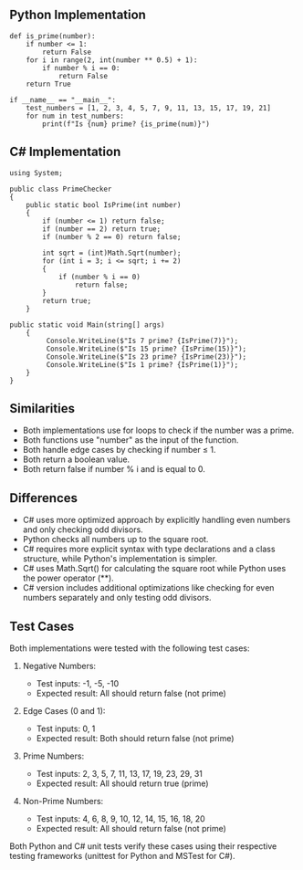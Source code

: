 ## Python Implementation
```
def is_prime(number):
    if number <= 1:
        return False
    for i in range(2, int(number ** 0.5) + 1):
        if number % i == 0:
            return False
    return True

if __name__ == "__main__":
    test_numbers = [1, 2, 3, 4, 5, 7, 9, 11, 13, 15, 17, 19, 21]
    for num in test_numbers:
        print(f"Is {num} prime? {is_prime(num)}")
```
## C# Implementation
```
using System;

public class PrimeChecker
{
    public static bool IsPrime(int number)
    {
        if (number <= 1) return false;
        if (number == 2) return true;
        if (number % 2 == 0) return false;

        int sqrt = (int)Math.Sqrt(number);
        for (int i = 3; i <= sqrt; i += 2)
        {
            if (number % i == 0)
                return false;
        }
        return true;
    }

public static void Main(string[] args)
    {
         Console.WriteLine($"Is 7 prime? {IsPrime(7)}");
         Console.WriteLine($"Is 15 prime? {IsPrime(15)}");
         Console.WriteLine($"Is 23 prime? {IsPrime(23)}");
         Console.WriteLine($"Is 1 prime? {IsPrime(1)}");
    }
}
```
## Similarities
 - Both implementations use for loops to check if the number was a prime.
 - Both functions use "number" as the input of the function.
 - Both handle edge cases by checking if number ≤ 1.
 - Both return a boolean value.
 - Both return false if number % i and is equal to 0.
## Differences
 - C# uses more optimized approach by explicitly handling even numbers and only checking odd divisors.
 - Python checks all numbers up to the square root. 
 - C# requires more explicit syntax with type declarations and a class structure, while Python's implementation is simpler. 
 - C# uses Math.Sqrt() for calculating the square root while Python uses the power operator (**). 
 - C# version includes additional optimizations like checking for even numbers separately and only testing odd divisors.

 ## Test Cases
Both implementations were tested with the following test cases:

1. Negative Numbers:
   - Test inputs: -1, -5, -10
   - Expected result: All should return false (not prime)

2. Edge Cases (0 and 1):
   - Test inputs: 0, 1
   - Expected result: Both should return false (not prime)

3. Prime Numbers:
   - Test inputs: 2, 3, 5, 7, 11, 13, 17, 19, 23, 29, 31
   - Expected result: All should return true (prime)

4. Non-Prime Numbers:
   - Test inputs: 4, 6, 8, 9, 10, 12, 14, 15, 16, 18, 20
   - Expected result: All should return false (not prime)

Both Python and C# unit tests verify these cases using their respective testing frameworks (unittest for Python and MSTest for C#).
